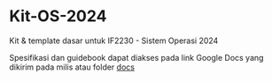 # Kit-OS-2024
Kit & template dasar untuk IF2230 - Sistem Operasi 2024

Spesifikasi dan guidebook dapat diakses pada link Google Docs yang dikirim pada milis atau folder [docs](docs/)